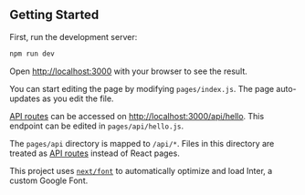 ## Getting Started

First, run the development server:

```bash
npm run dev
```


Open [http://localhost:3000](http://localhost:3000) with your browser to see the result.



You can start editing the page by modifying `pages/index.js`. The page auto-updates as you edit the file.



[API routes](https://nextjs.org/docs/api-routes/introduction) can be accessed on [http://localhost:3000/api/hello](http://localhost:3000/api/hello). This endpoint can be edited in `pages/api/hello.js`.


The `pages/api` directory is mapped to `/api/*`. Files in this directory are treated as [API routes](https://nextjs.org/docs/api-routes/introduction) instead of React pages.


This project uses [`next/font`](https://nextjs.org/docs/basic-features/font-optimization) to automatically optimize and load Inter, a custom Google Font.


